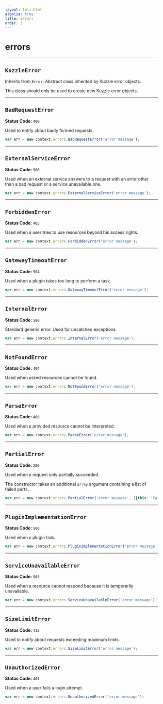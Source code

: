 ```yaml
---
layout: full.html
algolia: true
title: errors
order: 3
---
```


# errors

---

## `KuzzleError`

Inherits from `Error`. Abstract class inherited by Kuzzle error objects.

This class should only be used to create new Kuzzle error objects.

---

## `BadRequestError`

**Status Code:** `400`

Used to notify about badly formed requests.

```js
var err = new context.errors.BadRequestError('error message');
```

---

## `ExternalServiceError`

**Status Code:** `500`

Used when an external service answers to a request with an error other than a bad request or a service unavailable one.

```js
var err = new context.errors.ExternalServiceError('error message');
```

---

## `ForbiddenError`

**Status Code:** `403`

Used when a user tries to use resources beyond his access rights.

```js
var err = new context.errors.ForbiddenError('error message');
```

---

## `GatewayTimeoutError`

**Status Code:** `504`

Used when a plugin takes too long to perform a task.

```js
var err = new context.errors.GatewayTimeoutError('error message');
```

---

## `InternalError`

**Status Code:** `500`

Standard generic error. Used for uncatched exceptions.

```js
var err = new context.errors.InternalError('error message');
```

---

## `NotFoundError`

**Status Code:** `404`

Used when asked resources cannot be found.

```js
var err = new context.errors.NotFoundError('error message');
```

---

## `ParseError`

**Status Code:** `400`

Used when a provided resource cannot be interpreted.

```js
var err = new context.errors.ParseError('error message');
```

---

## `PartialError`

**Status Code:** `206`

Used when a request only partially succeeded.

The constructor takes an additional `array` argument containing a list of failed parts.

```js
var err = new context.errors.PartialError('error message', [{this: 'failed'}, {andThis: 'failed too'}]);
```

---

## `PluginImplementationError`

**Status Code:** `500`

Used when a plugin fails.

```js
var err = new context.errors.PluginImplementationError('error message');
```

---

## `ServiceUnavailableError`

**Status Code:** `503`

Used when a resource cannot respond because it is temporarily unavailable.

```js
var err = new context.errors.ServiceUnavailableError('error message');
```

---

## `SizeLimitError`

**Status Code:** `413`

Used to notify about requests exceeding maximum limits.

```js
var err = new context.errors.SizeLimitError('error message');
```

---

## `UnauthorizedError`

**Status Code:** `401`

Used when a user fails a login attempt.

```js
var err = new context.errors.UnauthorizedError('error message');
```
